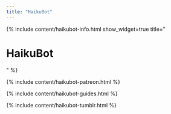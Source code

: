 ```yaml
---
title: "HaikuBot"
---
```


<script type="application/ld+json">
    {
    "@context": "https://schema.org",
    "@type": "Organization",
    "url": "/haikubot/",
    "logo": "/assets/favicon/android-chrome-512x512.png"
    }
</script>

{% include content/haikubot-info.html show_widget=true title="<h1>HaikuBot</h1>" %}

{% include content/haikubot-patreon.html %}

{% include content/haikubot-guides.html %}

{% include content/haikubot-tumblr.html %}
